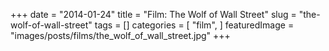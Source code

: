+++
date = "2014-01-24"
title = "Film: The Wolf of Wall Street"
slug = "the-wolf-of-wall-street"
tags = []
categories = [
    "film",
]
featuredImage = "images/posts/films/the_wolf_of_wall_street.jpg"
+++

